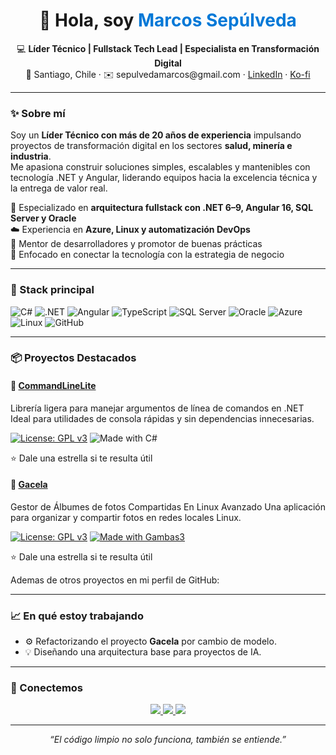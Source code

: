 <!-- PROFILE README -->

<h1 align="center">👋 Hola, soy <span style="color:#0078D7;">Marcos Sepúlveda</span></h1>

<p align="center">
  💻 <b>Líder Técnico | Fullstack Tech Lead | Especialista en Transformación Digital</b><br/>
  📍 Santiago, Chile · ✉️ sepulvedamarcos@gmail.com · 
  <a href="https://www.linkedin.com/in/sepulveda-marcos">LinkedIn</a> · 
  <a href="https://ko-fi.com/sepulvedamarcos">Ko-fi</a>
</p>

---

### ✨ Sobre mí
Soy un **Líder Técnico con más de 20 años de experiencia** impulsando proyectos de transformación digital en los sectores **salud, minería e industria**.  
Me apasiona construir soluciones simples, escalables y mantenibles con tecnología .NET y Angular, liderando equipos hacia la excelencia técnica y la entrega de valor real.

🧩 Especializado en **arquitectura fullstack con .NET 6–9, Angular 16, SQL Server y Oracle**  
☁️ Experiencia en **Azure, Linux y automatización DevOps**  
👥 Mentor de desarrolladores y promotor de buenas prácticas  
🚀 Enfocado en conectar la tecnología con la estrategia de negocio  

---

### 🧠 Stack principal

![C#](https://img.shields.io/badge/C%23-239120?logo=csharp&logoColor=white)
![.NET](https://img.shields.io/badge/.NET-512BD4?logo=dotnet&logoColor=white)
![Angular](https://img.shields.io/badge/Angular-DD0031?logo=angular&logoColor=white)
![TypeScript](https://img.shields.io/badge/TypeScript-007ACC?logo=typescript&logoColor=white)
![SQL Server](https://img.shields.io/badge/SQL%20Server-CC2927?logo=microsoftsqlserver&logoColor=white)
![Oracle](https://img.shields.io/badge/Oracle-F80000?logo=oracle&logoColor=white)
![Azure](https://img.shields.io/badge/Azure-0089D6?logo=microsoftazure&logoColor=white)
![Linux](https://img.shields.io/badge/Linux-FCC624?logo=linux&logoColor=black)
![GitHub](https://img.shields.io/badge/GitHub-181717?logo=github)

---

### 📦 Proyectos Destacados

#### 🧰 [CommandLineLite](https://github.com/sepulvedamarcos/CommandLineLite)
Librería ligera para manejar argumentos de línea de comandos en .NET  
Ideal para utilidades de consola rápidas y sin dependencias innecesarias. 

[![License: GPL v3](https://img.shields.io/badge/License-GPLv3-blue.svg)](https://www.gnu.org/licenses/gpl-3.0)
![Made with C#](https://img.shields.io/badge/Made%20with-C%23-239120.svg?logo=csharp)

⭐ Dale una estrella si te resulta útil  

#### 🧰 [Gacela](https://github.com/sepulvedamarcos/gacela)
Gestor de Álbumes de fotos Compartidas En Linux Avanzado
Una aplicación para organizar y compartir fotos en redes locales Linux.

[![License: GPL v3](https://img.shields.io/badge/License-GPLv3-blue.svg)](https://www.gnu.org/licenses/gpl-3.0)
[![Made with Gambas3](https://img.shields.io/badge/Made%20with-Gambas3-green.svg)](http://gambas.sourceforge.net/)

⭐ Dale una estrella si te resulta útil  

Ademas de otros proyectos en mi perfil de GitHub:

---

### 📈 En qué estoy trabajando
- ⚙️ Refactorizando el proyecto **Gacela** por cambio de modelo.
- 💡 Diseñando una arquitectura base para proyectos de IA.

---

### 🤝 Conectemos

<p align="center">
  <a href="https://www.linkedin.com/in/sepulveda-marcos">
    <img src="https://img.shields.io/badge/LinkedIn-Marcos%20Sep%C3%BAlveda-blue?logo=linkedin&logoColor=white" />
  </a>
  <a href="mailto:sepulvedamarcos@gmail.com">
    <img src="https://img.shields.io/badge/Email-sepulvedamarcos%40gmail.com-red?logo=gmail&logoColor=white" />
  </a>
  <a href="https://ko-fi.com/sepulvedamarcos">
    <img src="https://img.shields.io/badge/Ko--fi-Apoyar%20con%20un%20caf%C3%A9-ff5e5b?logo=kofi&logoColor=white" />
  </a>
</p>

---

<p align="center">
  <i>“El código limpio no solo funciona, también se entiende.”</i>
</p>
